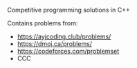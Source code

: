 Competitive programming solutions in C++

Contains problems from:
- https://ayjcoding.club/problems/
- https://dmoj.ca/problems/
- https://codeforces.com/problemset
- CCC
